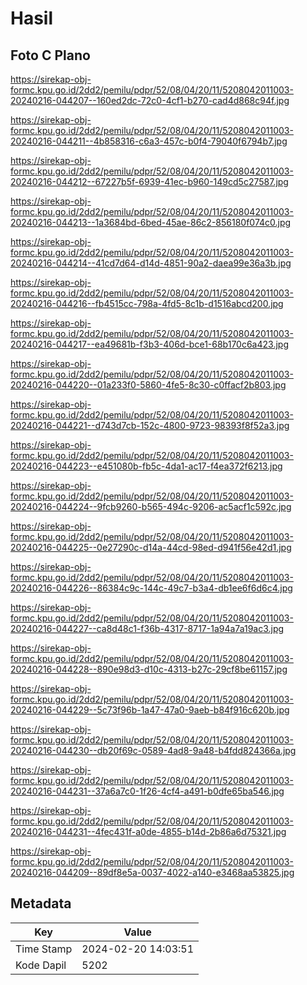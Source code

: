 # Hasil

## Foto C Plano

https://sirekap-obj-formc.kpu.go.id/2dd2/pemilu/pdpr/52/08/04/20/11/5208042011003-20240216-044207--160ed2dc-72c0-4cf1-b270-cad4d868c94f.jpg

https://sirekap-obj-formc.kpu.go.id/2dd2/pemilu/pdpr/52/08/04/20/11/5208042011003-20240216-044211--4b858316-c6a3-457c-b0f4-79040f6794b7.jpg

https://sirekap-obj-formc.kpu.go.id/2dd2/pemilu/pdpr/52/08/04/20/11/5208042011003-20240216-044212--67227b5f-6939-41ec-b960-149cd5c27587.jpg

https://sirekap-obj-formc.kpu.go.id/2dd2/pemilu/pdpr/52/08/04/20/11/5208042011003-20240216-044213--1a3684bd-6bed-45ae-86c2-856180f074c0.jpg

https://sirekap-obj-formc.kpu.go.id/2dd2/pemilu/pdpr/52/08/04/20/11/5208042011003-20240216-044214--41cd7d64-d14d-4851-90a2-daea99e36a3b.jpg

https://sirekap-obj-formc.kpu.go.id/2dd2/pemilu/pdpr/52/08/04/20/11/5208042011003-20240216-044216--fb4515cc-798a-4fd5-8c1b-d1516abcd200.jpg

https://sirekap-obj-formc.kpu.go.id/2dd2/pemilu/pdpr/52/08/04/20/11/5208042011003-20240216-044217--ea49681b-f3b3-406d-bce1-68b170c6a423.jpg

https://sirekap-obj-formc.kpu.go.id/2dd2/pemilu/pdpr/52/08/04/20/11/5208042011003-20240216-044220--01a233f0-5860-4fe5-8c30-c0ffacf2b803.jpg

https://sirekap-obj-formc.kpu.go.id/2dd2/pemilu/pdpr/52/08/04/20/11/5208042011003-20240216-044221--d743d7cb-152c-4800-9723-98393f8f52a3.jpg

https://sirekap-obj-formc.kpu.go.id/2dd2/pemilu/pdpr/52/08/04/20/11/5208042011003-20240216-044223--e451080b-fb5c-4da1-ac17-f4ea372f6213.jpg

https://sirekap-obj-formc.kpu.go.id/2dd2/pemilu/pdpr/52/08/04/20/11/5208042011003-20240216-044224--9fcb9260-b565-494c-9206-ac5acf1c592c.jpg

https://sirekap-obj-formc.kpu.go.id/2dd2/pemilu/pdpr/52/08/04/20/11/5208042011003-20240216-044225--0e27290c-d14a-44cd-98ed-d941f56e42d1.jpg

https://sirekap-obj-formc.kpu.go.id/2dd2/pemilu/pdpr/52/08/04/20/11/5208042011003-20240216-044226--86384c9c-144c-49c7-b3a4-db1ee6f6d6c4.jpg

https://sirekap-obj-formc.kpu.go.id/2dd2/pemilu/pdpr/52/08/04/20/11/5208042011003-20240216-044227--ca8d48c1-f36b-4317-8717-1a94a7a19ac3.jpg

https://sirekap-obj-formc.kpu.go.id/2dd2/pemilu/pdpr/52/08/04/20/11/5208042011003-20240216-044228--890e98d3-d10c-4313-b27c-29cf8be61157.jpg

https://sirekap-obj-formc.kpu.go.id/2dd2/pemilu/pdpr/52/08/04/20/11/5208042011003-20240216-044229--5c73f96b-1a47-47a0-9aeb-b84f916c620b.jpg

https://sirekap-obj-formc.kpu.go.id/2dd2/pemilu/pdpr/52/08/04/20/11/5208042011003-20240216-044230--db20f69c-0589-4ad8-9a48-b4fdd824366a.jpg

https://sirekap-obj-formc.kpu.go.id/2dd2/pemilu/pdpr/52/08/04/20/11/5208042011003-20240216-044231--37a6a7c0-1f26-4cf4-a491-b0dfe65ba546.jpg

https://sirekap-obj-formc.kpu.go.id/2dd2/pemilu/pdpr/52/08/04/20/11/5208042011003-20240216-044231--4fec431f-a0de-4855-b14d-2b86a6d75321.jpg

https://sirekap-obj-formc.kpu.go.id/2dd2/pemilu/pdpr/52/08/04/20/11/5208042011003-20240216-044209--89df8e5a-0037-4022-a140-e3468aa53825.jpg


## Metadata

| Key        | Value               |
| ---------- | ------------------- |
| Time Stamp | 2024-02-20 14:03:51 |
| Kode Dapil | 5202                |



